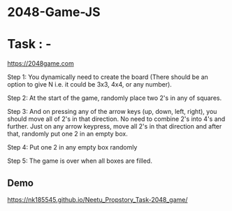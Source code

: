 # 2048-Game-JS

# Task : -
 https://2048game.com


Step 1: You dynamically need to create the board (There should be an option to give N i.e. it could be 3x3, 4x4, or any number).

Step 2: At the start of the game, randomly place two 2's in any of squares. 

Step 3: And on pressing any of the arrow keys (up, down, left, right), you should move all of 2's in that direction. No need to combine 2's into 4's and further. Just on any arrow keypress, move all 2's in that direction and after that, randomly put one 2 in an empty box.

Step 4: Put one 2 in any empty box randomly

Step 5: The game is over when all boxes are filled.
## Demo 
https://nk185545.github.io/Neetu_Propstory_Task-2048_game/





